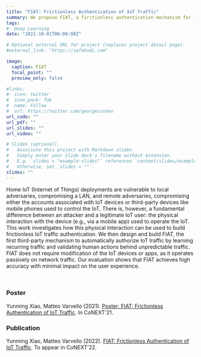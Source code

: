 ```yaml
---
title: "FIAT: Frictionless Authentication of IoT Traffic"
summary: We propose FIAT, a firctionless authentication mechanism for IoT traffic
tags:
#- Deep Learning
date: "2021-10-01T00:00:00Z"

# Optional external URL for project (replaces project detail page).
#external_link: "https://safekodi.com"

image:
  caption: FIAT
  focal_point: ""
  preview_only: false

#links:
#- icon: twitter
#  icon_pack: fab
#  name: Follow
#  url: https://twitter.com/georgecushen
url_code: ""
url_pdf: ""
url_slides: ""
url_video: ""

# Slides (optional).
#   Associate this project with Markdown slides.
#   Simply enter your slide deck's filename without extension.
#   E.g. `slides = "example-slides"` references `content/slides/example-slides.md`.
#   Otherwise, set `slides = ""`.
slides: ""
---
```


Home IoT (Internet of Things) deployments are vulnerable to local adversaries, compromising a LAN, and remote adversaries, compromising either the accounts associated with IoT devices or third-party devices like mobile phones used to control the IoT. There is, however, a fundamental difference between an attacker and a legitimate IoT user: the physical interaction with the device (e.g., via a mobile app) used to operate the IoT. This work investigates how this physical interaction can be used to build frictionless IoT traffic authentication. We then design and build FIAT, the first third-party mechanism to automatically authorize IoT traffic by learning recurring traffic and validating human actions behind unpredictable traffic. FIAT does not require modification of the IoT devices or apps, as it operates passively on network traffic. Our evaluation shows that FIAT achieves high accuracy with minimal impact on the user experience.

<!-- <br>
<h3>Resources</h3>
<a href="https://ringdvpn.com/">RING: The first multi-vendors bandwidth marketplace</a> -->
<br>
<h3>Poster</h3>
Yunming Xiao, Matteo Varvello (2021). <a href="poster_fiat.pdf">Poster: FIAT: Frictionless Authentication of IoT Traffic</a>. In CoNEXT'21.
<br>
<h3>Publication</h3>
Yunming Xiao, Matteo Varvello (2022). <a href="../../publication/fiat/">FIAT: Frictionless Authentication of IoT Traffic</a>. To appear in CoNEXT'22.
<!-- <br>
<h3>Technical Report</h3>
Yunming Xiao, Matteo Varvello (2021). <a href="../../files/frictionless.pdf">FIAT: Frictionless Authentication of IoT Traffic</a>. 
<br> -->
<!-- <h3>Publications</h3>
... -->
<!-- 1. Marc Anthony Warrior, Yunming Xiao, Matteo Varvello, Aleksandar Kuzmanovic (2020). <a href="../../publication/dekodi/">De-Kodi: Understanding the Kodi Ecosystem</a>. In WWW’20. -->
